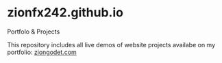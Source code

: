 # zionfx242.github.io
Portfolo &amp; Projects

This repository includes all live demos of website projects availabe on my portfolio: [ziongodet.com](ziongodet.com)
